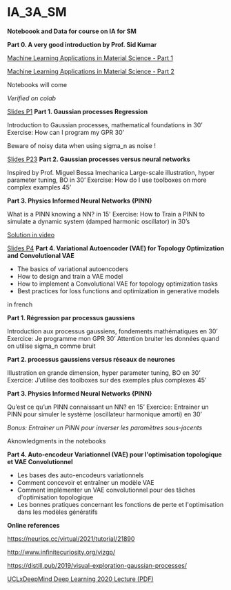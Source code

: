 # IA_3A_SM

**Noteboook and Data for course on IA for SM**

**Part 0. A  very good introduction by Prof. Sid Kumar**

[Machine Learning Applications in Material Science - Part 1](https://www.youtube.com/watch?v=Z84uQhrNc70)

[Machine Learning Applications in Material Science - Part 2](https://www.youtube.com/watch?v=G6fb162N5ys)

Notebooks will come

*Verified on colab*


[Slides P1](https://github.com/jomorlier/IA_CNRS_ICA/blob/main/GPbyHand.pdf)
**Part 1. Gaussian processes Regression**

Introduction to Gaussian processes, mathematical foundations in 30’
Exercise: How can I program my GPR 30’


Beware of noisy data when using sigma_n as noise !


[Slides P23](https://github.com/jomorlier/IA_CNRS_ICA/blob/main/IA_ICA_compressed.pdf)
**Part 2. Gaussian processes versus neural networks**



Inspired by Prof. Miguel Bessa Imechanica
Large-scale illustration, hyper parameter tuning, BO in 30’
Exercise: How do I use toolboxes on more complex examples 45’

**Part 3. Physics Informed Neural Networks {PINN}**

What is a PINN knowing a NN? in 15'
Exercise: How to Train a PINN to simulate a dynamic system (damped harmonic oscillator) in 30’s

[Solution in video](https://www.youtube.com/watch?v=G_hIppUWcsc)

[Slides P4](https://github.com/jomorlier/IA_CNRS_ICA/blob/main/VAE_cours_IA.pdf)
**Part 4. Variational Autoencoder (VAE) for Topology Optimization and Convolutional VAE**
  - The basics of variational autoencoders  
  - How to design and train a VAE model  
  - How to implement a Convolutional VAE for topology optimization tasks  
  - Best practices for loss functions and optimization in generative models  




in french 

**Part 1. Régression par processus gaussiens**

Introduction aux processus gaussiens, fondements mathématiques en 30’
Exercice: Je programme mon GPR 30’
Attention  bruiter les données quand on utilise sigma_n comme bruit

**Part 2. processus gaussiens versus réseaux de neurones**

Illustration en grande dimension, hyper parameter tuning, BO en 30’
Exercice: J’utilise des toolboxes sur des exemples plus complexes 45’

**Part 3. Physics Informed Neural Networks {PINN}**

Qu’est ce qu’un PINN connaissant un NN? en 15’
Exercice: Entrainer un PINN pour simuler le système (oscillateur harmonique amorti) en 30’


*Bonus: Entrainer un PINN pour inverser les paramètres sous-jacents*


Aknowledgments in the notebooks

**Part 4. Auto-encodeur Variationnel (VAE) pour l'optimisation topologique et VAE Convolutionnel**

  - Les bases des auto-encodeurs variationnels  
  - Comment concevoir et entraîner un modèle VAE  
  - Comment implémenter un VAE convolutionnel pour des tâches d'optimisation topologique  
  - Les bonnes pratiques concernant les fonctions de perte et l'optimisation dans les modèles génératifs  


**Online references**

https://neurips.cc/virtual/2021/tutorial/21890

http://www.infinitecuriosity.org/vizgp/

https://distill.pub/2019/visual-exploration-gaussian-processes/

[UCLxDeepMind Deep Learning 2020 Lecture (PDF)](https://storage.googleapis.com/deepmind-media/UCLxDeepMind_2020/L11%20-%20UCLxDeepMind%20DL2020.pdf)

